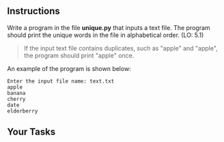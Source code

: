 ## Instructions

Write a program in the file **unique.py** that inputs a text file. The program should print the unique words in the file in alphabetical order. (LO: 5.1)

> If the input text file contains duplicates, such as "apple" and "apple", the program should print "apple" once.

An example of the program is shown below:

```
Enter the input file name: text.txt
apple
banana
cherry
date
elderberry
```

## Your Tasks
